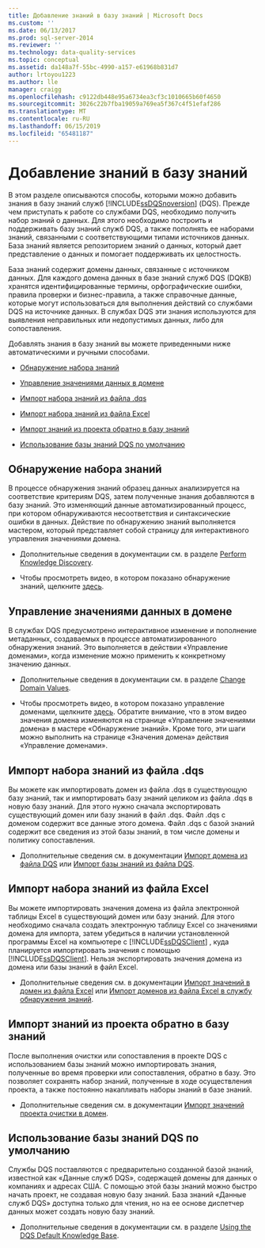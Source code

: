 ```yaml
---
title: Добавление знаний в базу знаний | Microsoft Docs
ms.custom: ''
ms.date: 06/13/2017
ms.prod: sql-server-2014
ms.reviewer: ''
ms.technology: data-quality-services
ms.topic: conceptual
ms.assetid: da148a7f-55bc-4990-a157-e61968b831d7
author: lrtoyou1223
ms.author: lle
manager: craigg
ms.openlocfilehash: c9122db448e95a6734ea3cf3c1010665b60f4650
ms.sourcegitcommit: 3026c22b7fba19059a769ea5f367c4f51efaf286
ms.translationtype: MT
ms.contentlocale: ru-RU
ms.lasthandoff: 06/15/2019
ms.locfileid: "65481187"
---
```

# <a name="adding-knowledge-to-a-knowledge-base"></a>Добавление знаний в базу знаний
  В этом разделе описываются способы, которыми можно добавить знания в базу знаний служб [!INCLUDE[ssDQSnoversion](../includes/ssdqsnoversion-md.md)] (DQS). Прежде чем приступать к работе со службами DQS, необходимо получить набор знаний о данных. Для этого необходимо построить и поддерживать базу знаний служб DQS, а также пополнять ее наборами знаний, связанными с соответствующими типами источников данных. База знаний является репозиторием знаний о данных, который дает представление о данных и помогает поддерживать их целостность.  
  
 База знаний содержит домены данных, связанные с источником данных. Для каждого домена данных в базе знаний служб DQS (DQKB) хранятся идентифицированные термины, орфографические ошибки, правила проверки и бизнес-правила, а также справочные данные, которые могут использоваться для выполнения действий со службами DQS на источнике данных. В службах DQS эти знания используются для выявления неправильных или недопустимых данных, либо для сопоставления.  
  
 Добавлять знания в базу знаний вы можете приведенными ниже автоматическими и ручными способами.  
  
-   [Обнаружение набора знаний](#Discovery)  
  
-   [Управление значениями данных в домене](#ManageDomain)  
  
-   [Импорт набора знаний из файла .dqs](#DQSFile)  
  
-   [Импорт набора знаний из файла Excel](#Excel)  
  
-   [Импорт знаний из проекта обратно в базу знаний](#Project)  
  
-   [Использование базы знаний DQS по умолчанию](#Default)  
  
##  <a name="Discovery"></a> Обнаружение набора знаний  
 В процессе обнаружения знаний образец данных анализируется на соответствие критериям DQS, затем полученные знания добавляются в базу знаний. Это изменяющий данные автоматизированный процесс, при котором обнаруживаются несоответствия и синтаксические ошибки в данных. Действие по обнаружению знаний выполняется мастером, который представляет собой страницу для интерактивного управления значениями домена.  
  
-   Дополнительные сведения в документации см. в разделе [Perform Knowledge Discovery](../../2014/data-quality-services/perform-knowledge-discovery.md).  
  
-   Чтобы просмотреть видео, в котором показано обнаружение знаний, щелкните [здесь](https://msdn.microsoft.com/sqlserver/hh323825.aspx).  
  
##  <a name="ManageDomain"></a> Управление значениями данных в домене  
 В службах DQS предусмотрено интерактивное изменение и пополнение метаданных, создаваемых в процессе автоматизированного обнаружения знаний. Это выполняется в действии «Управление доменами», когда изменение можно применить к конкретному значению данных.  
  
-   Дополнительные сведения в документации см. в разделе [Change Domain Values](../../2014/data-quality-services/change-domain-values.md).  
  
-   Чтобы просмотреть видео, в котором показано управление доменами, щелкните [здесь](https://msdn.microsoft.com/sqlserver/hh323825.aspx). Обратите внимание, что в этом видео значения домена изменяются на странице «Управление значениями домена» в мастере «Обнаружение знаний». Кроме того, эти шаги можно выполнить на странице «Значения домена» действия «Управление доменами».  
  
##  <a name="DQSFile"></a> Импорт набора знаний из файла .dqs  
 Вы можете как импортировать домен из файла .dqs в существующую базу знаний, так и импортировать базу знаний целиком из файла .dqs в новую базу знаний. Для этого нужно сначала экспортировать существующий домен или базу знаний в файл .dqs. Файл .dqs с доменом содержит все данные этого домена. Файл .dqs с базой знаний содержит все сведения из этой базы знаний, в том числе домены и политику сопоставления.  
  
-   Дополнительные сведения см. в документации [Импорт домена из файла DQS](../../2014/data-quality-services/import-a-domain-from-a-dqs-file.md) или [Импорт базы знаний из файла DQS](../../2014/data-quality-services/import-a-knowledge-base-from-a-dqs-file.md).  
  
##  <a name="Excel"></a> Импорт набора знаний из файла Excel  
 Вы можете импортировать значения домена из файла электронной таблицы Excel в существующий домен или базу знаний. Для этого необходимо сначала создать электронную таблицу Excel со значениями домена для импорта, затем убедиться в наличии установленной программы Excel на компьютере с [!INCLUDE[ssDQSClient](../includes/ssdqsclient-md.md)] , куда планируется импортировать значения с помощью [!INCLUDE[ssDQSClient](../includes/ssdqsclient-md.md)]. Нельзя экспортировать значения домена из домена или базы знаний в файл Excel.  
  
-   Дополнительные сведения см. в документации [Импорт значений в домен из файла Excel](../../2014/data-quality-services/import-values-from-an-excel-file-into-a-domain.md) или [Импорт доменов из файла Excel в службу обнаружения знаний](../../2014/data-quality-services/import-domains-from-an-excel-file-in-knowledge-discovery.md).  
  
##  <a name="Project"></a> Импорт знаний из проекта обратно в базу знаний  
 После выполнения очистки или сопоставления в проекте DQS с использованием базы знаний можно импортировать знания, полученные во время проверки или сопоставления, обратно в базу. Это позволяет сохранять набор знаний, полученные в ходе осуществления проекта, а также постоянно накапливать наборы знаний в базе знаний.  
  
-   Дополнительные сведения см. в документации [Импорт значений проекта очистки в домен](../../2014/data-quality-services/import-cleansing-project-values-into-a-domain.md).  
  
##  <a name="Default"></a> Использование базы знаний DQS по умолчанию  
 Службы DQS поставляются с предварительно созданной базой знаний, известной как «Данные служб DQS», содержащей домены для данных о компаниях и адресах США. С помощью этой базы знаний можно быстро начать проект, не создавая новую базу знаний. База знаний «Данные служб DQS» доступна только для чтения, но на ее основе диспетчер данных может создать новую базу знаний.  
  
-   Дополнительные сведения в документации см. в разделе [Using the DQS Default Knowledge Base](../../2014/data-quality-services/using-the-dqs-default-knowledge-base.md).  
  
  
